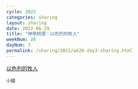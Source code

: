 ```yaml
---
cycle: 2022
categories: sharing
layout: sharing
date: 2022-06-29
title: "神學梳理：以色列的牧人"
weekNum: 26
dayNum: 3
permalink: /sharing/2022/wk26-day3-sharing.html
---
```


[以色列的牧人](https://eccseattle.github.io/media/sharing/2022/wk026/2022-06-29-bin.m4a)

`小錢`
